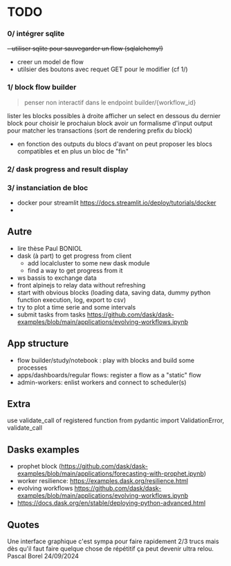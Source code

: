 # TODO


### 0/ intégrer sqlite

~~- utiliser sqlite pour sauvegarder un flow (sqlalchemy!)~~

- creer un model de flow
- utilsier des boutons avec requet GET pour le modifier (cf 1/)

### 1/ block flow builder

> penser non interactif
dans le endpoint builder/{workflow_id}

lister les blocks possibles à droite
afficher un select en dessous du dernier block pour choisir le prochaiun block
avoir un formalisme d'input output pour matcher les transactions (sort de rendering prefix du block)

- en fonction des outputs du blocs d'avant on peut proposer les blocs compatibles et en plus un bloc de "fin"

### 2/ dask progress and result display

### 3/ instanciation de bloc

- docker pour streamlit <https://docs.streamlit.io/deploy/tutorials/docker>
- 

## Autre

- lire thèse Paul BONIOL
- dask (à part) to get progress from client
  - add localcluster to some new dask module
  - find a way to get progress from it
- ws bassis to exchange data
- front alpinejs to relay data without refreshing
- start with obvious blocks (loading data, saving data, dummy python function execution, log, export to csv)
- try to plot a time serie and some intervals
- submit tasks from tasks <https://github.com/dask/dask-examples/blob/main/applications/evolving-workflows.ipynb>

## App structure

- flow builder/study/notebook : play with blocks and build some processes
- apps/dashboards/regular flows: register a flow as a "static" flow
- admin-workers: enlist workers and connect to scheduler(s)

## Extra

use validate_call of registered function
from pydantic import ValidationError, validate_call

## Dasks examples

- prophet block (<https://github.com/dask/dask-examples/blob/main/applications/forecasting-with-prophet.ipynb>)
- worker resilience: <https://examples.dask.org/resilience.html>
- evolving workflows <https://github.com/dask/dask-examples/blob/main/applications/evolving-workflows.ipynb>
- <https://docs.dask.org/en/stable/deploying-python-advanced.html>

## Quotes

Une interface graphique c'est sympa pour faire rapidement 2/3 trucs mais dès qu'il faut faire quelque chose de répétitif ça peut devenir ultra relou. Pascal Borel 24/09/2024
